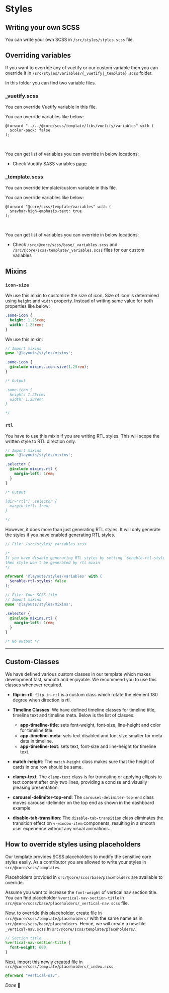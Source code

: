 # Styles

## Writing your own SCSS

You can write your own SCSS in `/src/styles/styles.scss` file.

## Overriding variables

If you want to override any of vuetify or our custom variable then you can override it in `/src/styles/variables/{_vuetify|_template}.scss` folder.

In this folder you can find two variable files.

### _vuetify.scss

You can override Vuetify variable in this file.

You can override variables like below:

```scss{2}
@forward "../../@core/scss/template/libs/vuetify/variables" with (
  $color-pack: false
);
```

<br>

You can get list of variables you can override in below locations:

- Check Vuetify SASS variables [page](https://next.vuetifyjs.com/en/features/sass-variables/)

### _template.scss

You can override template/custom variable in this file.

You can override variables like below:

```scss{2}
@forward "@core/scss/template/variables" with (
  $navbar-high-emphasis-text: true
);
```

<br>

You can get list of variables you can override in below locations:

- Check `/src/@core/scss/base/_variables.scss` and `/src/@core/scss/template/_variables.scss` files for our custom variables

## Mixins

### `icon-size`

We use this mixin to customize the size of icon. Size of icon is determined using `height` and `width` property. Instead of writing same value for both properties like below:

```scss
.some-icon {
  height: 1.25rem;
  width: 1.25rem;
}
```

We use this mixin:

```scss
// Import mixins
@use '@layouts/styles/mixins';

.some-icon {
  @include mixins.icon-size(1.25rem);
}

/* Output

.some-icon {
  height: 1.25rem;
  width: 1.25rem;
}

*/
```

### `rtl`

You have to use this mixin if you are writing RTL styles. This will scope the written style to RTL direction only.

```scss
// Import mixins
@use '@layouts/styles/mixins';

.selector {
  @include mixins.rtl {
    margin-left: 1rem;
  }
}

/* Output

[dir="rtl"] .selector {
  margin-left: 1rem;
}

*/
```

However, it does more than just generating RTL styles. It will only generate the styles if you have enabled generating RTL styles.

```scss
// File: /src/styles/_variables.scss

/*
If you have disable generating RTL styles by setting `$enable-rtl-styles: false`
then style won't be generated by rtl mixin
*/

@forward '@layouts/styles/variables' with (
  $enable-rtl-styles: false
);
```

```scss
// File: Your SCSS file
// Import mixins
@use '@layouts/styles/mixins';

.selector {
  @include mixins.rtl {
    margin-left: 1rem;
  }
}

/* No output */
```

---

## Custom-Classes

We have defined various custom classes in our template which makes development fast, smooth and enjoyable. We recommend you to use this classes whenever required.

- **flip-in-rtl**: `flip-in-rtl` is a custom class which rotate the element 180 degree when direction is rtl.

- **Timeline Classes**: We have defined timeline classes for timeline title, timeline text and timeline meta. Below is the list of classes:
  
  - **app-timeline-title**: sets font-weight, font-size, line-height and color for timeline title.
  - **app-timeline-meta**: sets text disabled and font size smaller for meta data in timeline.
  - **app-timeline-text**: sets text, font-size  and line-height for timeline text.

- **match-height**: The `match-height` class makes sure that the height of cards in one row should be same.
- **clamp-text**: The `clamp-text` class is for truncating or applying ellipsis to text content after only two lines, providing a concise and visually pleasing presentation.
- **carousel-delimiter-top-end**: The `carousel-delimiter-top-end` class moves carousel-delimiter on the top end as shown in the dashboard example.
- **disable-tab-transition**: The `disable-tab-transition` class eliminates the transition effect on `v-window-item` components, resulting in a smooth user experience without any visual animations.

## How to override styles using placeholders <Badge text="Contributors"/>

Our template provides SCSS placeholders to modify the sensitive core styles easily. As a contributor you are allowed to write your styles in `src/@core/scss/templates`.

Placeholders provided in `src/@core/scss/base/placeholders` are available to override.

Assume you want to increase the `font-weight` of vertical nav section title. You can find placeholder `%vertical-nav-section-title` in `src/@core/scss/base/placeholders/_vertical-nav.scss` file.

Now, to override this placeholder, create file in `src/@core/scss/template/placeholders/` with the same name as in `src/@core/scss/base/placeholders`. Hence, we will create a new file `_vertical-nav.scss` in `src/@core/scss/template/placeholders/`.

```scss
// Section title
%vertical-nav-section-title {
  font-weight: 600;
}
```

Next, import this newly created file in `src/@core/scss/template/placeholders/_index.scss`

```scss
@forward "vertical-nav";
```

*Done* 🥳
